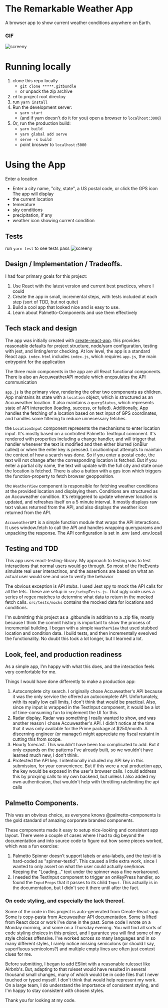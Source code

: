 # The Remarkable Weather App

A browser app to show current weather conditions anywhere on Earth. 

### GIF
![screeny](https://user-images.githubusercontent.com/950669/137359260-ac61fabd-1cdf-4836-93b9-20165844b01e.gif)

# Running locally 

1. clone this repo locally 
    * `git clone *****.gitbundle`
    * or unpack the zip archive
2. `cd` to project root directoy
3. run `yarn install`
4. Run the development server:
    * `yarn start` 
    * (and if yarn doesn't do it for you) open a browser to `localhost:3000`)
5. Or, run the production build:
    * `yarn build`
    * `yarn global add serve`
    * `serve -s build`
    * point broswer to `localhost:5000`

# Using the App
Enter a location
- Enter a city name, "city, state", a US postal code, or click the GPS icon
The app will display
- the current location
- temerature
- sky conditions
- precipitation, if any
- weather icon showing current condition

## Tests
run `yarn test` to see tests pass
![screeny](https://user-images.githubusercontent.com/950669/137359239-58d2d909-b17c-496b-acb6-0f49ffec8035.gif)

## Design / Implementation / Tradeoffs.

I had four primary goals for this project:

1. Use React with the latest version and current best practices, where I could
2. Create the app in small, incremental steps, with tests included at each step (sort of TDD, but not quite)
3. Build a cool app that looked nice and is easy to use.
4. Learn about Palmetto-Components and use them effectively

## Tech stack and design

The app was initially created with [create-react-app](https://create-react-app.dev/). this provides reasonable defaults for project structure, node/yarn configuration, testing with jest, and linting/error checking. At low level, the app is a standard React app. `index.html` includes `index.js`, which requires `app.js`, the main entrypoint for the application

The three main components in the app are all React functional components. There is also an AccuweatherAPI module which encpsulates the API communication

`app.js` is the primary view, rendering the other two components as children. App maintains its state with a `location` object, which is structured as an Accuweather location. It also maintains a `queryStatus`, which represents state of API interaction (loading, success, or failed). Additionally, App handles the fetching of a location based on text input of GPS coordinates, and handles some filtering to reduce unnecessary fetches. 

the `LocationInput` component represents the mechanisms to enter location input. It's mostly based on a controlled Palmetto TextInput comonent. It's rendered with properties including a change handler, and will trigger that handler whenever the text is modified and then either blurred (onBlur called) or when the enter key is pressed. LocationInput attempts to maintain the context of how a search was done. So if you enter a postal code, the text will not change after the corresponding location is fetched. But if you enter a partial city name, the text will update with the full city and state once the location is fetched. There is also a button with a gps icon which triggers the function-property to fetch browser geopposition. 

the `WeatherView` component is responsible for fetching weather conditions at the provided location and displaying them. Conditions are structured as an Accuweather condition. It's retriggered to update whenever location is updated, and refreshes itself on a 5 minute interval. It mostly displays raw text values returned from the API, and also displays the weather icon returned from the API.

`AccuweatherAPI` is a simple function module that wraps the API interactions. It uses window.fetch to call the API and handles wrapping queryparams and unpacking the response. The API configuration is set in .env (and .env.local)

## Testing and TDD

This app uses react-testing-library. My approach to testing was to test interactions that normal users would go through. So most of the fireEvents simulate real user interactinos, and the assertions are based on what an actual user would see and use to verify the behavior

The obvious exception is API stubs. I used Jest spy to mock the API calls for all the tets. These are setup in `src/setupTests.js`. That ugly code uses a series of regex matches to determine what data to return in the mocked fetch calls. `src/tests/mocks` contains the mocked data for locations and conditions.

I'm submitting this project as a .gitbundle in addition to a .zip file, mostly because I think the commit history is important to show the process of incremental building. I began with a simple `WeatherView` that used stubbed location and condition data. I build tests, and then incrementally eveolved the functionality. No doubt this took a lot longer, but I learned a lot. 

## Look, feel, and production readiness

As a simple app, I'm happy with what this does, and the interaction feels very comfortable for me. 

Things I would have done differently to make a production app:
1. Autocomplete city search. I originally chose Accuweather's API because it was the only service the offered an autocomplete API. Unfortunately, with its really low call limits, I don't think that would be practical. Also, since my input is wrapped in the TextInput component, it would be a lot of time-consuming fun to implement the UI for this.
3. Radar display. Radar was something I really wanted to show, and was another reason I chose Accuweather's API. I didn't notice at the time that it was only available for the Prime package at $250/month. A discerning engineer (or manager) might appreciate my fiscal restaint in cutting this from scope.  
4. Hourly forecast. This wouldn't have been too complicated to add. But it only expands on the patterns I've already built, so we wouldn't have learned much new, I don't think. 
5. Protected the API key. I intentionally included my API key in this submission, for your convenience. But if this were a real production app, the key would be exposed in the user's browser calls. I could address this by proxying calls to my own backend, but unless I also added my own authenticaion, that wouldn't help with throttling ratelimiting the api calls

## Palmetto Components. 

This was an obvious choice, as everyone knows @palmetto-components is the gold standard of amazing corporate branded components. 

These components made it easy to setup nice-looking and consistent app layout. There were a couple of cases where I had to dig beyond the documentation and into source code to figure out how some pieces worked, which was a fun exercise:
1. Palmetto Spinner doesn't support labels or aria-labels, and the test-id is hard-coded as "spinner-testid". This caused a little extra work, since I wanted to only assert on what the user could actually see/know. Keeping the "Loading..." text under the spinner was a fine workaround.
2. I needed the TextInput component to trigger an onKeyPress handler, so found the `InputProps` that it passes to its child `Input`. This actually is in the documentation, but I didn't see it there until after the fact.

### On code styling, and especially the lack thereof. 

Some of the code in this project is auto-generated from Create-React-app. Some is copy-pasta from Accuweather API documentation. Some is lifted from React docs or work I've done in the past. Some code I wrote on a Monday morning, and some on a Thursday evening. You will find all sorts of code styling choices in this project, and I gurantee you will find some of my style choices offensive. I've worked across so many languages and in so many different styles, I rarely notice missing semicolons (or should I say, superfluous semicolons?) and multiple empty lines are often just context clues for me.

Before submitting, I began to add ESlint with a reasonable rulesset like Airbnb's. But, adapting to that ruleset would have resulted in several thousand small changes, many of which would be in code files that I never touched or typed myself. I don't think that would help represent my work. On a large team, I do understand the importance of consistent styling, and I'm happy to stay consistent with chosen styles.

Thank you for looking at my code. 




